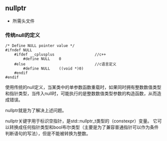 ## nullptr
* 所需头文件 <cstdlib>

### 传统null的定义

    /* Define NULL pointer value */
	#ifndef NULL
		#ifdef __cplusplus					//c++	
			#define NULL    0
		#else  								//c语言定义
			#define NULL    ((void *)0)
		#endif  
	#endif  

使用传统的null定义，当某类中的单参数函数重载时，如果同时拥有整数数值类型和指针类型，当传入null时，可能执行的是整数数值类型参数的构造函数，从而造成错误。

nullptr就是为了解决上述问题。

nullptr关键字用于标识空指针，是std::nullptr_t类型的（constexpr）变量。
	它可以转换成任何指针类型和bool布尔类型（主要是为了兼容普通指针可以作为条件判断语句的写法），但是不能被转换为整数。